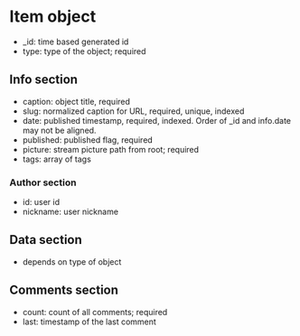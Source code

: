 # Item object
* _id: time based generated id 
* type: type of the object; required

## Info section
* caption: object title, required
* slug: normalized caption for URL, required, unique, indexed
* date: published timestamp, required, indexed. Order of _id and info.date may not be aligned.
* published: published flag, required
* picture: stream picture path from root; required
* tags: array of tags

### Author section
* id: user id
* nickname: user nickname

## Data section
* depends on type of object

## Comments section
* count: count of all comments; required
* last: timestamp of the last comment
